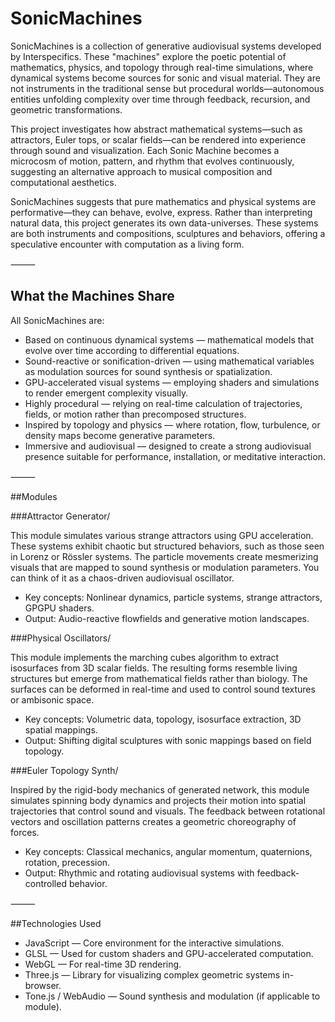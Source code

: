 # SonicMachines

SonicMachines is a collection of generative audiovisual systems developed by Interspecifics. These "machines" explore the poetic potential of mathematics, physics, and topology through real-time simulations, where dynamical systems become sources for sonic and visual material. They are not instruments in the traditional sense but procedural worlds—autonomous entities unfolding complexity over time through feedback, recursion, and geometric transformations.

This project investigates how abstract mathematical systems—such as attractors, Euler tops, or scalar fields—can be rendered into experience through sound and visualization. Each Sonic Machine becomes a microcosm of motion, pattern, and rhythm that evolves continuously, suggesting an alternative approach to musical composition and computational aesthetics.

SonicMachines suggests that pure mathematics and physical systems are performative—they can behave, evolve, express. Rather than interpreting natural data, this project generates its own data-universes. These systems are both instruments and compositions, sculptures and behaviors, offering a speculative encounter with computation as a living form.

⸻

## What the Machines Share

All SonicMachines are:
- Based on continuous dynamical systems — mathematical models that evolve over time according to differential equations.
- Sound-reactive or sonification-driven — using mathematical variables as modulation sources for sound synthesis or spatialization.
- GPU-accelerated visual systems — employing shaders and simulations to render emergent complexity visually.
- Highly procedural — relying on real-time calculation of trajectories, fields, or motion rather than precomposed structures.
- Inspired by topology and physics — where rotation, flow, turbulence, or density maps become generative parameters.
- Immersive and audiovisual — designed to create a strong audiovisual presence suitable for performance, installation, or meditative interaction.

⸻

##Modules

###Attractor Generator/

This module simulates various strange attractors using GPU acceleration. These systems exhibit chaotic but structured behaviors, such as those seen in Lorenz or Rössler systems. The particle movements create mesmerizing visuals that are mapped to sound synthesis or modulation parameters. You can think of it as a chaos-driven audiovisual oscillator.
- Key concepts: Nonlinear dynamics, particle systems, strange attractors, GPGPU shaders.
- Output: Audio-reactive flowfields and generative motion landscapes.

###Physical Oscillators/

This module implements the marching cubes algorithm to extract isosurfaces from 3D scalar fields. The resulting forms resemble living structures but emerge from mathematical fields rather than biology. The surfaces can be deformed in real-time and used to control sound textures or ambisonic space.
- Key concepts: Volumetric data, topology, isosurface extraction, 3D spatial mappings.
- Output: Shifting digital sculptures with sonic mappings based on field topology.

###Euler Topology Synth/

Inspired by the rigid-body mechanics of generated network, this module simulates spinning body dynamics and projects their motion into spatial trajectories that control sound and visuals. The feedback between rotational vectors and oscillation patterns creates a geometric choreography of forces.
- Key concepts: Classical mechanics, angular momentum, quaternions, rotation, precession.
- Output: Rhythmic and rotating audiovisual systems with feedback-controlled behavior.

⸻

##Technologies Used
- JavaScript — Core environment for the interactive simulations.
- GLSL — Used for custom shaders and GPU-accelerated computation.
- WebGL — For real-time 3D rendering.
- Three.js — Library for visualizing complex geometric systems in-browser.
- Tone.js / WebAudio — Sound synthesis and modulation (if applicable to module).


